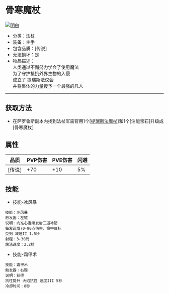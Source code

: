 # 骨寒魔杖
<a href="https://ibb.co/x62WS2R"><img src="https://i.ibb.co/CQwg5wT/image.png" alt="明白" border="0"></a>
* 分类：法杖
* 装备：主手
* 包含品质：[传说]
* 无法损坏：是
* 物品描述：<br/>人类通过不懈努力学会了使用魔法<br/>为了守护抵抗外界生物的入侵<br/>成立了 提瑞斯法议会<br/>并将集体的力量授予一个最强的凡人
---
## 获取方法
* 在萨罗鲁斯副本内找到法杖军需官用1个[<a href="https://github.com/LeafletXD/Minecraft-Yuanchu-Server-Wiki/blob/main/Wiki/RPG%E9%81%93%E5%85%B7/%E8%BF%9C%E7%A8%8B%E6%AD%A6%E5%99%A8/%E6%B3%95%E6%9D%96/%E6%8F%90%E7%91%9E%E6%96%AF%E6%B3%95%E9%AD%94%E6%9D%96.md">提瑞斯法魔杖<a/>]和1个[注能宝石]升级成[骨寒魔杖]
## 属性
|品质|PVP伤害|PVE伤害|闪避|
|----|----|----|----|
|[传说]|+70|+10|5%|
## 技能
* 技能-冰风暴
```
技能：冰风暴
触发器：左键
说明：向准心连续发射三道冰箭
每发造成70-90点伤害，命中目标
受到 减速II 1.5秒
射程：3-30码
施法速度：2.2秒
```
* 技能-霜甲术
```
技能：霜甲术
触发器：右键
说明：获得
抗性提升 火焰抗性 速度III 5秒
冷却时间：8秒
```
